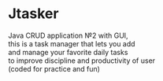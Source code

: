 # Jtasker
 Java CRUD application №2 with GUI, <br>
 this is a task manager that lets you add  <br>
 and manage your favorite daily tasks <br>
 to improve discipline and productivity of user <br>
 (coded for practice and fun)
